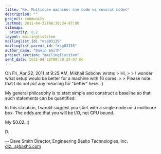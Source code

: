 ```yaml
---
title: "Re: Multicore machine: one node vs several nodes"
description: ""
project: community
lastmod: 2011-04-22T08:30:24-07:00
sitemap:
  priority: 0.2
layout: mailinglistitem
mailinglist_id: "msg03129"
mailinglist_parent_id: "msg03128"
author_name: "David Smith"
project_section: "mailinglistitem"
sent_date: 2011-04-22T08:30:24-07:00
---
```



On Fri, Apr 22, 2011 at 9:25 AM, Mikhail Sobolev  wrote:
&gt; Hi,
&gt;
&gt; I wonder what setup would be better for a machine with 16 cores.
&gt;
&gt; Please note that I do not put any meaning for "better" here. :)

My general philosophy is to start simple and construct a baseline so
that such statements can be quantified.

In this situation, I would suggest you start with a single node on a
multicore box. The odds are that you will be I/O, not CPU bound.

My $0.02. :)

D.

-- 
Dave Smith
Director, Engineering
Basho Technologies, Inc.
diz...@basho.com

